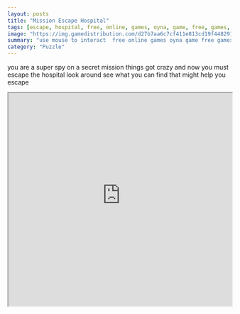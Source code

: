 ```yaml
---
layout: posts
title: "Mission Escape Hospital"
tags: [escape, hospital, free, online, games, oyna, game, free, games, play, play, games]
image: "https://img.gamedistribution.com/d27b7aa6c7cf411e813cd19f448291ac.jpg"
summary: "use mouse to interact  free online games oyna game free games play play games"
category: "Puzzle"
---
```


you are a super spy on a secret mission things got crazy and now you must escape the hospital look around see what you can find that might help you escape

<iframe width="100%" height="480px;" src="https://flash.gamedistribution.com?game=d27b7aa6c7cf411e813cd19f448291ac"></iframe>